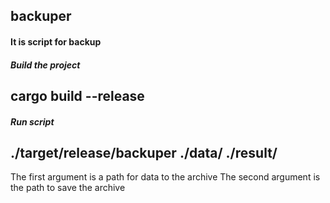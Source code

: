 ## backuper

#### It is script for backup

##### Build the project

## cargo build --release

##### Run script

## ./target/release/backuper ./data/ ./result/

The first argument is a path for data to the archive
The second argument is the path to save the archive
